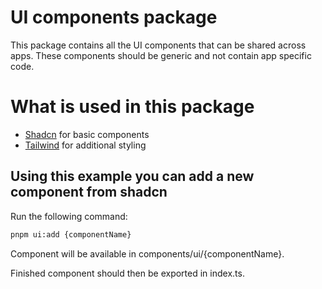 # UI components package

This package contains all the UI components that can be shared across apps.
These components should be generic and not contain app specific code.

# What is used in this package

- [Shadcn](https://ui.shadcn.com/) for basic components
- [Tailwind](https://tailwindcss.com/) for additional styling

## Using this example you can add a new component from shadcn

Run the following command:

```sh
pnpm ui:add {componentName}
```

Component will be available in components/ui/{componentName}.

Finished component should then be exported in index.ts.
